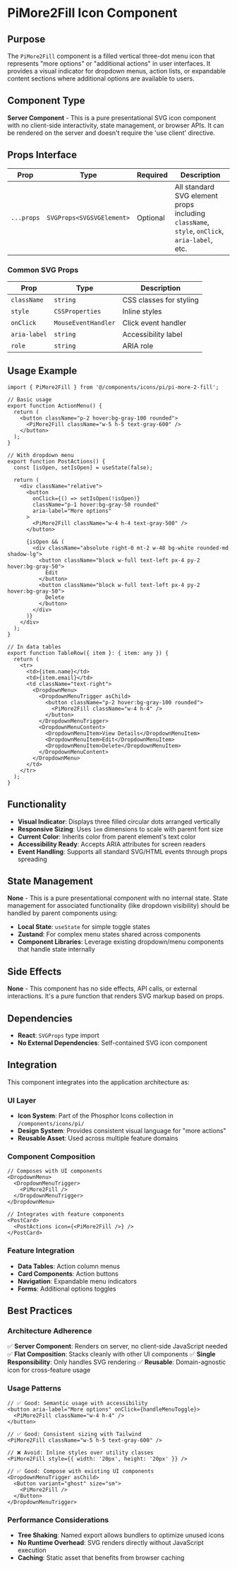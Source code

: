 # PiMore2Fill Icon Component

## Purpose
The `PiMore2Fill` component is a filled vertical three-dot menu icon that represents "more options" or "additional actions" in user interfaces. It provides a visual indicator for dropdown menus, action lists, or expandable content sections where additional options are available to users.

## Component Type
**Server Component** - This is a pure presentational SVG icon component with no client-side interactivity, state management, or browser APIs. It can be rendered on the server and doesn't require the 'use client' directive.

## Props Interface

| Prop | Type | Required | Description |
|------|------|----------|-------------|
| `...props` | `SVGProps<SVGSVGElement>` | Optional | All standard SVG element props including `className`, `style`, `onClick`, `aria-label`, etc. |

### Common SVG Props
| Prop | Type | Description |
|------|------|-------------|
| `className` | `string` | CSS classes for styling |
| `style` | `CSSProperties` | Inline styles |
| `onClick` | `MouseEventHandler` | Click event handler |
| `aria-label` | `string` | Accessibility label |
| `role` | `string` | ARIA role |

## Usage Example

```tsx
import { PiMore2Fill } from '@/components/icons/pi/pi-more-2-fill';

// Basic usage
export function ActionMenu() {
  return (
    <button className="p-2 hover:bg-gray-100 rounded">
      <PiMore2Fill className="w-5 h-5 text-gray-600" />
    </button>
  );
}

// With dropdown menu
export function PostActions() {
  const [isOpen, setIsOpen] = useState(false);
  
  return (
    <div className="relative">
      <button 
        onClick={() => setIsOpen(!isOpen)}
        className="p-1 hover:bg-gray-50 rounded"
        aria-label="More options"
      >
        <PiMore2Fill className="w-4 h-4 text-gray-500" />
      </button>
      
      {isOpen && (
        <div className="absolute right-0 mt-2 w-48 bg-white rounded-md shadow-lg">
          <button className="block w-full text-left px-4 py-2 hover:bg-gray-50">
            Edit
          </button>
          <button className="block w-full text-left px-4 py-2 hover:bg-gray-50">
            Delete
          </button>
        </div>
      )}
    </div>
  );
}

// In data tables
export function TableRow({ item }: { item: any }) {
  return (
    <tr>
      <td>{item.name}</td>
      <td>{item.email}</td>
      <td className="text-right">
        <DropdownMenu>
          <DropdownMenuTrigger asChild>
            <button className="p-2 hover:bg-gray-100 rounded">
              <PiMore2Fill className="w-4 h-4" />
            </button>
          </DropdownMenuTrigger>
          <DropdownMenuContent>
            <DropdownMenuItem>View Details</DropdownMenuItem>
            <DropdownMenuItem>Edit</DropdownMenuItem>
            <DropdownMenuItem>Delete</DropdownMenuItem>
          </DropdownMenuContent>
        </DropdownMenu>
      </td>
    </tr>
  );
}
```

## Functionality
- **Visual Indicator**: Displays three filled circular dots arranged vertically
- **Responsive Sizing**: Uses `1em` dimensions to scale with parent font size
- **Current Color**: Inherits color from parent element's text color
- **Accessibility Ready**: Accepts ARIA attributes for screen readers
- **Event Handling**: Supports all standard SVG/HTML events through props spreading

## State Management
**None** - This is a pure presentational component with no internal state. State management for associated functionality (like dropdown visibility) should be handled by parent components using:
- **Local State**: `useState` for simple toggle states
- **Zustand**: For complex menu states shared across components
- **Component Libraries**: Leverage existing dropdown/menu components that handle state internally

## Side Effects
**None** - This component has no side effects, API calls, or external interactions. It's a pure function that renders SVG markup based on props.

## Dependencies
- **React**: `SVGProps` type import
- **No External Dependencies**: Self-contained SVG icon component

## Integration
This component integrates into the application architecture as:

### UI Layer
- **Icon System**: Part of the Phosphor Icons collection in `/components/icons/pi/`
- **Design System**: Provides consistent visual language for "more actions"
- **Reusable Asset**: Used across multiple feature domains

### Component Composition
```tsx
// Composes with UI components
<DropdownMenu>
  <DropdownMenuTrigger>
    <PiMore2Fill />
  </DropdownMenuTrigger>
</DropdownMenu>

// Integrates with feature components
<PostCard>
  <PostActions icon={<PiMore2Fill />} />
</PostCard>
```

### Feature Integration
- **Data Tables**: Action column menus
- **Card Components**: Action buttons
- **Navigation**: Expandable menu indicators
- **Forms**: Additional options toggles

## Best Practices

### Architecture Adherence
✅ **Server Component**: Renders on server, no client-side JavaScript needed
✅ **Flat Composition**: Stacks cleanly with other UI components
✅ **Single Responsibility**: Only handles SVG rendering
✅ **Reusable**: Domain-agnostic icon for cross-feature usage

### Usage Patterns
```tsx
// ✅ Good: Semantic usage with accessibility
<button aria-label="More options" onClick={handleMenuToggle}>
  <PiMore2Fill className="w-4 h-4" />
</button>

// ✅ Good: Consistent sizing with Tailwind
<PiMore2Fill className="w-5 h-5 text-gray-600" />

// ❌ Avoid: Inline styles over utility classes
<PiMore2Fill style={{ width: '20px', height: '20px' }} />

// ✅ Good: Compose with existing UI components
<DropdownMenuTrigger asChild>
  <Button variant="ghost" size="sm">
    <PiMore2Fill />
  </Button>
</DropdownMenuTrigger>
```

### Performance Considerations
- **Tree Shaking**: Named export allows bundlers to optimize unused icons
- **No Runtime Overhead**: SVG renders directly without JavaScript execution
- **Caching**: Static asset that benefits from browser caching